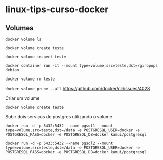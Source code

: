 # linux-tips-curso-docker

## Volumes

`docker volume ls`

`docker volume create teste`

`docker volume inspect teste`

`docker container run -it --mount type=volume,src=teste,dst=/giropops debian`

`docker volume rm teste`

`docker volume prune --all` https://github.com/docker/cli/issues/4028

Criar um volume

`docker volume create teste`

Subir dois serviços do postgres utilizando o volume

`docker run -d -p 5432:5432 --name pgsql1 --mount type=volume,src=teste,dst=/data -e POSTGRESQL_USER=docker -e POSTGRESQL_PASS=docker -e POSTGRESQL_DB=docker kamui/postgresql`

`docker run -d -p 5433:5432 --name pgsql2 --mount type=volume,src=teste,dst=/data -e POSTGRESQL_USER=docker -e POSTGRESQL_PASS=docker -e POSTGRESQL_DB=docker kamui/postgresql`